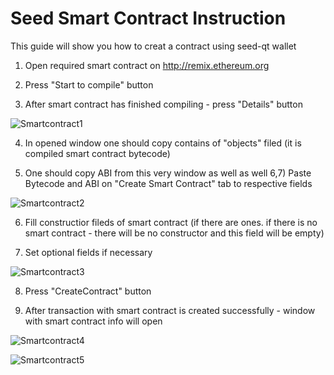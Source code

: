 Seed Smart Contract Instruction
================================
This guide will show you how to creat a contract using seed-qt wallet

 1. Open required smart contract on http://remix.ethereum.org

 2. Press "Start to compile" button

 3. After smart contract has finished compiling - press "Details" button

 ![Smartcontract1](https://github.com/SEED-Core/seed/blob/master/doc/img/smartcontract1.png)

 4. In opened window one should copy contains of "objects" filed (it is compiled smart contract bytecode)

 5. One should copy ABI from this very window as well as well
     6,7) Paste Bytecode and ABI on "Create Smart Contract" tab to respective fields

 ![Smartcontract2](https://github.com/SEED-Core/seed/blob/master/doc/img/smartcontract2.png)

 6. Fill constructior fileds of smart contract (if there are ones. if there is no smart contract - there will be no constructor and this field will be empty)

 7. Set optional fields if necessary

 ![Smartcontract3](https://github.com/SEED-Core/seed/blob/master/doc/img/smartcontract3.png)

 8. Press "CreateContract" button

 9. After transaction with smart contract is created successfully - window with smart contract info will open

 ![Smartcontract4](https://github.com/SEED-Core/seed/blob/master/doc/img/smartcontract4.png)

 ![Smartcontract5](https://github.com/SEED-Core/seed/blob/master/doc/img/smartcontract5.png)
